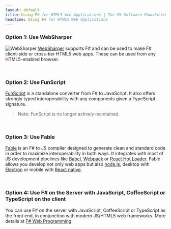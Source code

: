 ```yaml
---
layout: default
title: Using F# for HTML5 Web Applications | The F# Software Foundation
headline: Using F# for HTML5 Web Applications
---
```


### Option 1: Use WebSharper

![WebSharper](/images/thumbs/WebSharper.png)&nbsp;[WebSharper](http://www.websharper.com) supports F# and can be used to make F# client-side or cross-tier HTML5 web apps. These can be used from any HTML5-enabled browser.


<br />

### Option 2: Use FunScript

[FunScript](http://funscript.info/) is a standalone converter from F# to JavaScript. 
It also offers strongly typed interoperability with any components given a TypeScript signature.

> Note: FunScript is no longer actively maintained.

<br />

### Option 3: Use Fable

[Fable](https://github.com/fsprojects/Fable) is an F# to JS compiler designed to generate clean
and standard code in order to maximize interoperability in both ways. It integrates with most
of JS development pipelines like [Babel](http://babeljs.io), [Webpack](https://webpack.github.io)
or [React Hot Loader](http://gaearon.github.io/react-hot-loader/). Fable allows you develop
not only web apps but also [node.js](https://nodejs.org/en/), desktop with [Electron](http://electron.atom.io)
or mobile with [React native](https://facebook.github.io/react-native/).

<br />

### Option 4: Use F# on the Server with JavaScript, CoffeeScript or TypeScript on the client

You can use F# on the server with JavaScript, CoffeeScript or TypeScript as the front end, in conjunction 
with modern JS/HTML5 web frameworks. More details at [F# Web Programming](/guides/web/).


